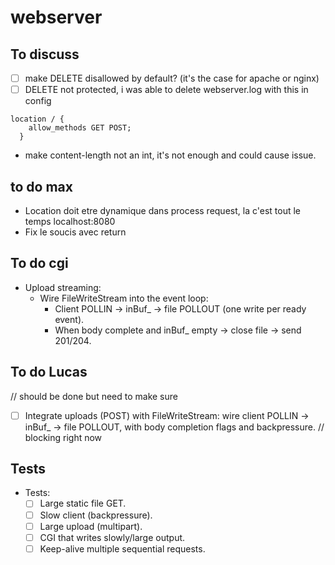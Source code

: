# webserver

## To discuss

- [ ] make DELETE disallowed by default? (it's the case for apache or nginx)
- [ ] DELETE not protected, i was able to delete webserver.log with this in config 
```
location / {
    allow_methods GET POST;
  }
```
- make content-length not an int, it's not enough and could cause issue.

## to do max

- Location doit etre dynamique dans process request, la c'est tout le temps localhost:8080
- Fix le soucis avec return

## To do cgi

- Upload streaming:
  - Wire FileWriteStream into the event loop:
    - Client POLLIN → inBuf\_ → file POLLOUT (one write per ready event).
    - When body complete and inBuf\_ empty → close file → send 201/204.

## To do Lucas

// should be done but need to make sure
- [ ] Integrate uploads (POST) with FileWriteStream: wire client POLLIN → inBuf\_ → file POLLOUT, with body completion flags and backpressure. // blocking right now

## Tests

- Tests:
  - [ ] Large static file GET.
  - [ ] Slow client (backpressure).
  - [ ] Large upload (multipart).
  - [ ] CGI that writes slowly/large output.
  - [ ] Keep-alive multiple sequential requests.
